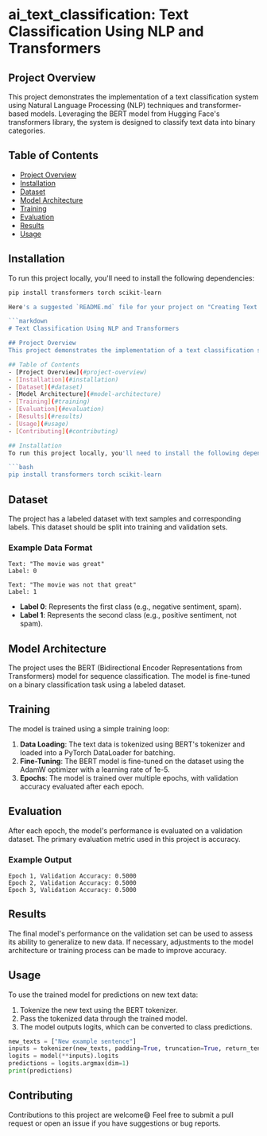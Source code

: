 # ai_text_classification: Text Classification Using NLP and Transformers

## Project Overview
This project demonstrates the implementation of a text classification system using Natural Language Processing (NLP) techniques and transformer-based models. Leveraging the BERT model from Hugging Face's transformers library, the system is designed to classify text data into binary categories.

## Table of Contents
- [Project Overview](#project-overview)
- [Installation](#installation)
- [Dataset](#dataset)
- [Model Architecture](#model-architecture)
- [Training](#training)
- [Evaluation](#evaluation)
- [Results](#results)
- [Usage](#usage)

## Installation
To run this project locally, you'll need to install the following dependencies:

```bash
pip install transformers torch scikit-learn

Here's a suggested `README.md` file for your project on "Creating Text Classification using NLP and Transformers":

```markdown
# Text Classification Using NLP and Transformers

## Project Overview
This project demonstrates the implementation of a text classification system using Natural Language Processing (NLP) techniques and transformer-based models. Leveraging the BERT model from Hugging Face's transformers library, the system is designed to classify text data into binary categories.

## Table of Contents
- [Project Overview](#project-overview)
- [Installation](#installation)
- [Dataset](#dataset)
- [Model Architecture](#model-architecture)
- [Training](#training)
- [Evaluation](#evaluation)
- [Results](#results)
- [Usage](#usage)
- [Contributing](#contributing)

## Installation
To run this project locally, you'll need to install the following dependencies:

```bash
pip install transformers torch scikit-learn
```

## Dataset
The project has a labeled dataset with text samples and corresponding labels. This dataset should be split into training and validation sets.

### Example Data Format
```text
Text: "The movie was great"
Label: 0

Text: "The movie was not that great"
Label: 1
```
- **Label 0**: Represents the first class (e.g., negative sentiment, spam).
- **Label 1**: Represents the second class (e.g., positive sentiment, not spam).

## Model Architecture
The project uses the BERT (Bidirectional Encoder Representations from Transformers) model for sequence classification. The model is fine-tuned on a binary classification task using a labeled dataset.

## Training
The model is trained using a simple training loop:

1. **Data Loading**: The text data is tokenized using BERT's tokenizer and loaded into a PyTorch DataLoader for batching.
2. **Fine-Tuning**: The BERT model is fine-tuned on the dataset using the AdamW optimizer with a learning rate of 1e-5.
3. **Epochs**: The model is trained over multiple epochs, with validation accuracy evaluated after each epoch.

## Evaluation
After each epoch, the model's performance is evaluated on a validation dataset. The primary evaluation metric used in this project is accuracy.

### Example Output
```text
Epoch 1, Validation Accuracy: 0.5000
Epoch 2, Validation Accuracy: 0.5000
Epoch 3, Validation Accuracy: 0.5000
```

## Results
The final model's performance on the validation set can be used to assess its ability to generalize to new data. If necessary, adjustments to the model architecture or training process can be made to improve accuracy.

## Usage
To use the trained model for predictions on new text data:

1. Tokenize the new text using the BERT tokenizer.
2. Pass the tokenized data through the trained model.
3. The model outputs logits, which can be converted to class predictions.

```python
new_texts = ["New example sentence"]
inputs = tokenizer(new_texts, padding=True, truncation=True, return_tensors="pt")
logits = model(**inputs).logits
predictions = logits.argmax(dim=1)
print(predictions)
```

## Contributing
Contributions to this project are welcome😄 Feel free to submit a pull request or open an issue if you have suggestions or bug reports.

